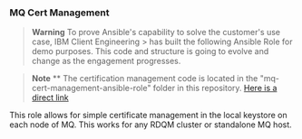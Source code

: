 ### MQ Cert Management

> **Warning**
> To prove Ansible's capability to solve the customer's use case, IBM Client Engineering > has built the following Ansible Role for demo purposes. This code and structure is
> going to evolve and change as the engagement progresses.

> **Note**
>** The certification management code is located in the "mq-cert-management-ansible-role" folder in this repository. [Here is a direct link](https://github.com/ibm-client-engineering/solution-middleware-automation/tree/main/mq-cert-management-ansible-role)

This role allows for simple certificate management in the local keystore on each node of MQ. This works for any RDQM cluster or standalone MQ host.